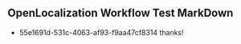 ## OpenLocalization Workflow Test MarkDown
* 55e1691d-531c-4063-af93-f9aa47cf8314 
thanks!<!--HONumber=Mar16_HO4-->
